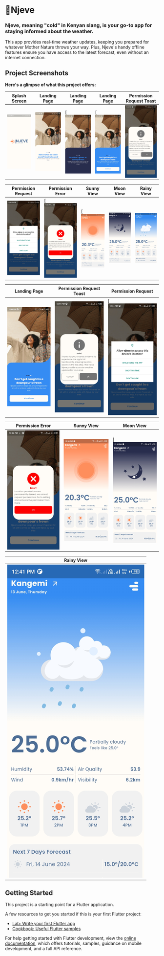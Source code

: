 # 🔖Njeve

### Njeve, meaning "cold" in Kenyan slang, is your go-to app for staying informed about the weather.

This app provides real-time weather updates, keeping you prepared for whatever
Mother Nature throws your way. Plus, Njeve's handy offline features ensure you have access
to the latest forecast, even without an internet connection.

## Project Screenshots

**Here's a glimpse of what this project offers:**

| Splash Screen                                 | Landing Page                                 | Landing Page                                  | Landing Page                                  | Permission Request Toast                     |
|-----------------------------------------------|----------------------------------------------|-----------------------------------------------|-----------------------------------------------|----------------------------------------------|
| ![Screenshot 1](images/screenshot/splash.jpg) | ![Screenshot 2](images/screenshot/land1.jpg) | [![Screenshot 3](images/screenshot/land2.jpg) | [![Screenshot 4](images/screenshot/land3.jpg) | ![Screenshot 5](images/screenshot/toast.jpg) |

| Permission Request                                | Permission Error                                | Sunny View                                  | Moon View                                    | Rainy View                                   |
|---------------------------------------------------|-------------------------------------------------|---------------------------------------------|----------------------------------------------|----------------------------------------------|
| ![Screenshot 6](images/screenshot/permission.jpg) | [![Screenshot 7](images/screenshot/decline.jpg) | [![Screenshot 8](images/screenshot/sun.jpg) | ![Screenshot 9](images/screenshot/night.jpg) | ![Screenshot 10](images/screenshot/rain.jpg) |










| Landing Page                                 | Permission Request Toast                     | Permission Request                                 |
|----------------------------------------------|----------------------------------------------|----------------------------------------------------|
| ![Screenshot 4](images/screenshot/land3.jpg) | ![Screenshot 5](images/screenshot/toast.jpg) | [![Screenshot 6](images/screenshot/permission.jpg) |

| Permission Error                               | Sunny View                                 | Moon View                                     |
|------------------------------------------------|--------------------------------------------|-----------------------------------------------|
| ![Screenshot 7](images/screenshot/decline.jpg) | ![Screenshot 8](images/screenshot/sun.jpg) | [![Screenshot 9](images/screenshot/night.jpg) |

| Rainy View                                  | 
|---------------------------------------------|
| ![Screenshot 8](images/screenshot/rain.jpg) | 

## Getting Started

This project is a starting point for a Flutter application.

A few resources to get you started if this is your first Flutter project:

- [Lab: Write your first Flutter app](https://docs.flutter.dev/get-started/codelab)
- [Cookbook: Useful Flutter samples](https://docs.flutter.dev/cookbook)

For help getting started with Flutter development, view the
[online documentation](https://docs.flutter.dev/), which offers tutorials,
samples, guidance on mobile development, and a full API reference.
